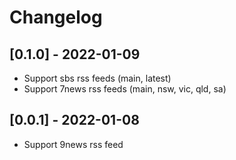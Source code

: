 # Changelog

## [0.1.0] - 2022-01-09
- Support sbs rss feeds (main, latest)
- Support 7news rss feeds (main, nsw, vic, qld, sa)

## [0.0.1] - 2022-01-08
- Support 9news rss feed